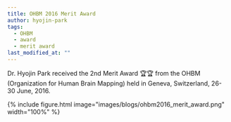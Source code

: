 ```yaml
---
title: OHBM 2016 Merit Award
author: hyojin-park
tags:
  - OHBM
  - award
  - merit award
last_modified_at: ""
---
```

Dr. Hyojin Park received the 2nd Merit Award 🏆🏆 from the OHBM (Organization for Human Brain Mapping) held in Geneva, Switzerland, 26-30 June, 2016.

{%
  include figure.html
  image="images/blogs/ohbm2016_merit_award.png"
  width="100%"
%}
